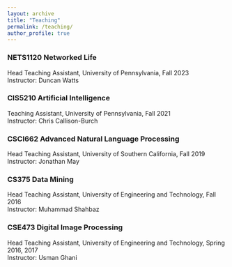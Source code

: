 ```yaml
---
layout: archive
title: "Teaching"
permalink: /teaching/
author_profile: true
---
```


### NETS1120 Networked Life

Head Teaching Assistant, University of Pennsylvania, Fall 2023  
Instructor: Duncan Watts

### CIS5210 Artificial Intelligence

Teaching Assistant, University of Pennsylvania, Fall 2021  
Instructor: Chris Callison-Burch

### CSCI662 Advanced Natural Language Processing

Head Teaching Assistant, University of Southern California, Fall 2019  
Instructor: Jonathan May

### CS375 Data Mining

Head Teaching Assistant, University of Engineering and Technology, Fall 2016  
Instructor: Muhammad Shahbaz

### CSE473 Digital Image Processing

Head Teaching Assistant, University of Engineering and Technology, Spring 2016, 2017  
Instructor: Usman Ghani
